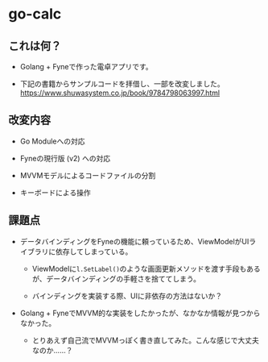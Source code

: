 # go-calc

## これは何？

- Golang + Fyneで作った電卓アプリです。

- 下記の書籍からサンプルコードを拝借し、一部を改変しました。
  <https://www.shuwasystem.co.jp/book/9784798063997.html>

## 改変内容

- Go Moduleへの対応

- Fyneの現行版 (v2) への対応

- MVVMモデルによるコードファイルの分割

- キーボードによる操作

## 課題点

- データバインディングをFyneの機能に頼っているため、ViewModelがUIライブラリに依存してしまっている。

  - ViewModelに`l.SetLabel()`のような画面更新メソッドを渡す手段もあるが、データバインディングの手軽さを捨ててしまう。

  - バインディングを実装する際、UIに非依存の方法はないか？

- Golang + FyneでMVVM的な実装をしたかったが、なかなか情報が見つからなかった。

  - とりあえず自己流でMVVMっぽく書き直してみた。こんな感じで大丈夫なのか……？